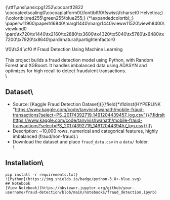 {\rtf1\ansi\ansicpg1252\cocoartf2822
\cocoatextscaling0\cocoaplatform0{\fonttbl\f0\fswiss\fcharset0 Helvetica;}
{\colortbl;\red255\green255\blue255;}
{\*\expandedcolortbl;;}
\paperw11900\paperh16840\margl1440\margr1440\vieww11520\viewh8400\viewkind0
\pard\tx720\tx1440\tx2160\tx2880\tx3600\tx4320\tx5040\tx5760\tx6480\tx7200\tx7920\tx8640\pardirnatural\partightenfactor0

\f0\fs24 \cf0 # Fraud Detection Using Machine Learning\
\
This project builds a fraud detection model using Python, with Random Forest and XGBoost. It handles imbalanced data using ADASYN and optimizes for high recall to detect fraudulent transactions.\
\
## Dataset\
- Source: [Kaggle Fraud Detection Dataset]([{\field{\*\fldinst{HYPERLINK "https://www.kaggle.com/code/tanvivishwanath/mobile-fraud-transactions?select=PS_20174392719_1491204439457_log.csv"}}{\fldrslt https://www.kaggle.com/code/tanvivishwanath/mobile-fraud-transactions?select=PS_20174392719_1491204439457_log.csv}}])\
- Description: ~10,000 rows, numerical and categorical features, highly imbalanced (fraud/non-fraud).\
- Download the dataset and place `fraud_data.csv` in a `data/` folder.\
\
## Installation\
```bash\
pip install -r requirements.txt}
![Python](https://img.shields.io/badge/python-3.8+-blue.svg)
## Notebook
[View Notebook](https://nbviewer.jupyter.org/github/your-username/fraud-detection/blob/main/notebooks/fraud_detection.ipynb)
